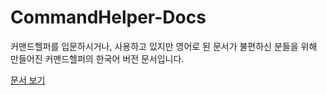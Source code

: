 # CommandHelper-Docs
커맨드헬퍼를 입문하시거나, 사용하고 있지만 영어로 된 문서가 불편하신 분들을 위해 만들어진 커맨드헬퍼의 한국어 버전 문서입니다.

[문서 보기](https://github.com/steamteam/CommandHelper-Docs/wiki)
 
